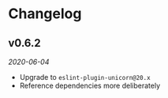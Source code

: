 # Changelog

## v0.6.2
_2020-06-04_

- Upgrade to `eslint-plugin-unicorn@20.x`
- Reference dependencies more deliberately
